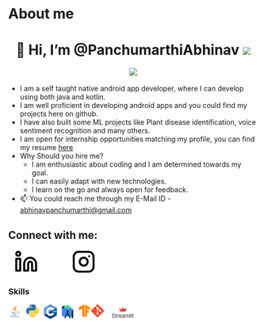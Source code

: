 # About me
<h1 align="center"> 👋 Hi, I’m @PanchumarthiAbhinav <img src="https://media.giphy.com/media/hvRJCLFzcasrR4ia7z/giphy.gif" width="35"></h1>


<p align="center">
  <a href="https://github.com/DenverCoder1/readme-typing-svg"><img src="https://readme-typing-svg.herokuapp.com?lines=Computer+Science+Student;Android+Application+Developer;Machine+Learning+Enthusiast;DS%20|%20Algorithms%20|%20OOP%20;Always%20learning%20new%20things&center=true&width=500&height=50"></a>
</p>

- I am a self taught native android app developer, where I can develop using both java and kotlin.
- I am well proficient in developing android apps and you could find my projects here on github.
- I have also built some ML projects like Plant disease identification, voice sentiment recognition and many others.
- I am open for internship opportunities matching my profile, you can find my resume [here](https://drive.google.com/file/d/1Mvf0oe_sbrZ2rDXbMi4VpvBdi63gMoa3/view?usp=sharing)
- Why Should you hire me?
   - I am enthusiastic about coding and I am determined towards my goal.
   - I can easily adapt with new technologies.
   - I learn on the go and always open for feedback.
- 📫 You could reach me through my E-Mail ID - abhinavpanchumarthi@gmail.com
## Connect with me:
&nbsp;&nbsp;
[![website](./img/linkedin-light.svg)](https://www.linkedin.com/in/panchumarthi-abhinav/r#gh-light-mode-only)
[![website](./img/linkedin-dark.svg)](https://www.linkedin.com/in/panchumarthi-abhinav/#gh-dark-mode-only)
&nbsp;&nbsp;
[![website](./img/instagram-light.svg)](https://www.instagram.com/abhinavpanchumarthi/?hl=enr#gh-light-mode-only)
[![website](./img/instagram-dark.svg)](https://www.instagram.com/abhinavpanchumarthi/r#gh-dark-mode-only)

### Skills
&nbsp;&nbsp;
<img align="left" alt="Java" width="26px" src="./img/java.png" style="padding-right:10px;" />
&nbsp;&nbsp;
<img align="left" alt="Python" width="26px" src="./img/python.png" style="padding-right:10px;" />
&nbsp;&nbsp;
<img align="left" alt="C++" width="26px" src="./img/c++.png" style="padding-right:10px;" />
&nbsp;&nbsp;
<img align="left" alt="Android Studio" width="23px" src="./img/androidstudio.png" style="padding-right:10px;" />
&nbsp;&nbsp;
<img align="left" alt="Tensorflow" width="26px" src="./img/tensorflow.png"  />
&nbsp;&nbsp;
<img align="left" alt="Git" width="26px" src="./img/git.png" style="padding-right:10px;" />
&nbsp;&nbsp;
<img align="left" alt="Git" width="56px" src="./img/streamlit.svg" style="padding-right:10px;" />
